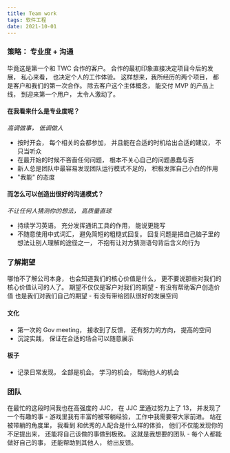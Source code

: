 ```yaml
---
title: Team work
tags: 软件工程
date: 2021-10-01
---
```


### 策略： 专业度 + 沟通
毕竟这是第一个和 TWC 合作的客户。 合作的最初印象直接决定项目今后的发展， 私心来看， 也决定个人的工作体验。 这样想来，我所经历的两个项目， 都是客户和我们的第一次合作。
除去客户这个主体概念， 能交付 MVP 的产品上线， 到迎来第一个用户， 太令人激动了。

#### 在我看来什么是专业度呢？
_高调做事， 低调做人_

* 按时开会， 每个相关的会都参加， 并且能在合适的时机给出合适的建议， 不只当听众
* 在最开始的时候不吝啬任何问题， 根本不关心自己的问题愚蠢与否
* 新人总是团队中最容易发现团队运行模式不足的， 积极发挥自己小白的作用
* "我能" 的态度

#### 而怎么可以创造出很好的沟通模式？
_不让任何人猜测你的想法， 高质量直球_

* 持续学习英语。 充分发挥通讯工具的作用， 能说更能写
* 不随意使用中式词汇， 避免简短的粗糙式回复。 回复问题是把自己脑子里的想法让别人理解的途径之一， 不抱有让对方猜测语句背后含义的行为

### 了解期望
哪怕不了解公司本身， 也会知道我们的核心价值是什么， 更不要说那些对我们的核心价值认可的人了。
期望不仅仅是客户对我们的期望 - 有没有帮助客户创造价值
也是我们对我们自己的期望 - 有没有带给团队很好的发展空间

#### 文化

* 第一次的 Gov meeting， 接收到了反馈， 还有努力的方向， 提高的空间
* 沉淀实践， 保证在合适的场合可以随意展示

#### 板子

* 记录日常发现， 全部是机会。 学习的机会， 帮助他人的机会

### 团队
在最忙的这段时间我也在高强度的 JJC， 在 JJC 里通过努力上了 13， 并发现了一个有趣的事 - 游戏里我有丰富的被带躺经验， 工作中我需要带大家前进。 站在被带躺的角度里， 我看到
和优秀的人配合是什么样的体验， 他们不仅能发现你的不足提出来， 还能将自己该做的事做到极致。 这就是我想要的团队 - 每个人都能做好自己的事， 还能帮助到其他人， 给出反馈。
